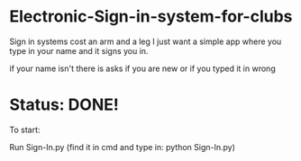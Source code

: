 # Electronic-Sign-in-system-for-clubs
Sign in systems cost an arm and a leg I just want a simple app where you type in your name and it signs you in.

if your name isn't there is asks if you are new or if you typed it in wrong

# Status: DONE! 

To start:

Run Sign-In.py
(find it in cmd and type in: python Sign-In.py)
